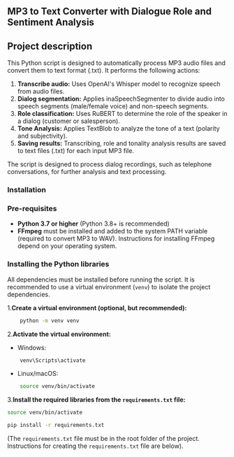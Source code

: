 ## MP3 to Text Converter with Dialogue Role and Sentiment Analysis

## Project description

This Python script is designed to automatically process MP3 audio files and convert them to text format (.txt). It performs the following actions:

1.  **Transcribe audio:** Uses OpenAI's Whisper model to recognize speech from audio files.
2.  **Dialog segmentation:** Applies inaSpeechSegmenter to divide audio into speech segments (male/female voice) and non-speech segments.
3.  **Role classification:** Uses RuBERT to determine the role of the speaker in a dialog (customer or salesperson).
4.  **Tone Analysis:** Applies TextBlob to analyze the tone of a text (polarity and subjectivity).
5.  **Saving results:** Transcribing, role and tonality analysis results are saved to text files (.txt) for each input MP3 file.

The script is designed to process dialog recordings, such as telephone conversations, for further analysis and text processing.

### Installation
### Pre-requisites
* **Python 3.7 or higher** (Python 3.8+ is recommended)
* **FFmpeg** must be installed and added to the system PATH variable (required to convert MP3 to WAV). Instructions for installing FFmpeg depend on your operating system.

### Installing the Python libraries

All dependencies must be installed before running the script. It is recommended to use a virtual environment (`venv`) to isolate the project dependencies.

1.**Create a virtual environment (optional, but recommended):**

    
```bash
    python -m venv venv
```

2.**Activate the virtual environment:**

*    Windows:

```bash
    venv\Scripts\activate
```

*    Linux/macOS:
```bash
    source venv/bin/activate
```

3.**Install the required libraries from the ``requirements.txt`` file:** 

```bash 
source venv/bin/activate 
```

```bash
pip install -r requirements.txt
```

(The `requirements.txt` file must be in the root folder of the project. Instructions for creating the `requirements.txt` file are below).